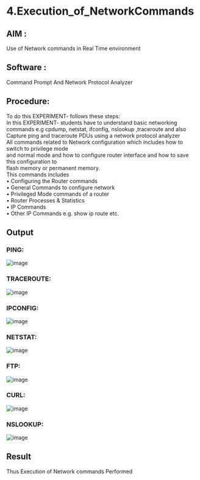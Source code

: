 # 4.Execution_of_NetworkCommands
## AIM :
Use of Network commands in Real Time environment
## Software :
Command Prompt And Network Protocol Analyzer
## Procedure: 
To do this EXPERIMENT- follows these steps:
<BR>
In this EXPERIMENT- students have to understand basic networking commands e.g cpdump, netstat, ifconfig, nslookup ,traceroute and also Capture ping and traceroute PDUs using a network protocol analyzer 
<BR>
All commands related to Network configuration which includes how to switch to privilege mode
<BR>
and normal mode and how to configure router interface and how to save this configuration to
<BR>
flash memory or permanent memory.
<BR>
This commands includes
<BR>
• Configuring the Router commands
<BR>
• General Commands to configure network
<BR>
• Privileged Mode commands of a router 
<BR>
• Router Processes & Statistics
<BR>
• IP Commands
<BR>
• Other IP Commands e.g. show ip route etc.
<BR>

## Output
### PING:
![image](https://github.com/Meenu2823/4.Execution_of_NetworkCommends/assets/139416219/971040ce-2503-4043-8ecc-9750f5a8cbd7)

### TRACEROUTE:
![image](https://github.com/Meenu2823/4.Execution_of_NetworkCommends/assets/139416219/b4fccd9b-f29d-4b23-bbf0-2d1d8a96a178)

### IPCONFIG:
![image](https://github.com/Meenu2823/4.Execution_of_NetworkCommends/assets/139416219/57119418-ef72-482d-8768-f77a0c844fdd)

### NETSTAT:
![image](https://github.com/Meenu2823/4.Execution_of_NetworkCommends/assets/139416219/5bb855a3-3878-45f5-a097-2b5a4d07b4d6)

### FTP:
![image](https://github.com/Meenu2823/4.Execution_of_NetworkCommends/assets/139416219/8ca53ca1-d152-4c69-85de-ad7dfedfc321)

### CURL:
![image](https://github.com/Meenu2823/4.Execution_of_NetworkCommends/assets/139416219/c5f71d53-94f5-440b-ba7b-8f50efbd1886)

### NSLOOKUP:
![image](https://github.com/Meenu2823/4.Execution_of_NetworkCommends/assets/139416219/d77cf072-6d88-4268-aa26-72d004180461)

## Result
Thus Execution of Network commands Performed 
